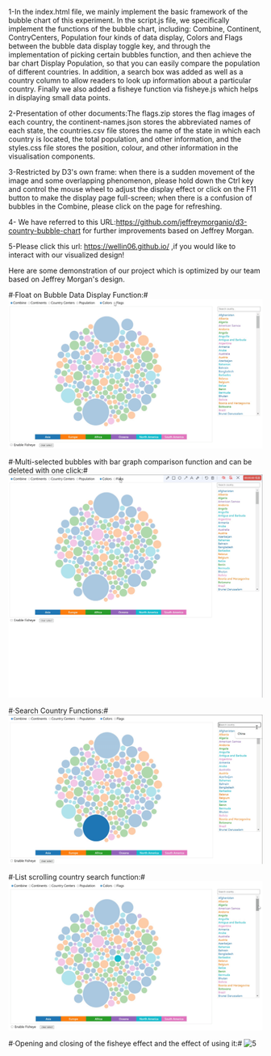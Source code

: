 1-In the index.html file, we mainly implement the basic framework of the bubble chart of this experiment. In the script.js file, we specifically implement the functions of the bubble chart, including: Combine, Continent, ContryCenters, Population four kinds of data display, Colors and Flags between the bubble data display toggle key, and through the implementation of picking certain bubbles function, and then achieve the bar chart Display Population, so that you can easily compare the population of different countries. In addition, a search box was added as well as a country column to allow readers to look up information about a particular country. Finally we also added a fisheye function via fisheye.js which helps in displaying small data points.

2-Presentation of other documents:The flags.zip stores the flag images of each country, the continent-names.json stores the abbreviated names of each state, the countries.csv file stores the name of the state in which each country is located, the total population, and other information, and the styles.css file stores the position, colour, and other information in the visualisation components.

3-Restricted by D3's own frame: when there is a sudden movement of the image and some overlapping phenomenon, please hold down the Ctrl key and control the mouse wheel to adjust the display effect or click on the F11 button to make the display page full-screen; when there is a confusion of bubbles in the Combine, please click on the page for refreshing.

4- We have referred to this URL:https://github.com/jeffreymorganio/d3-country-bubble-chart for further improvements based on Jeffrey Morgan.

5-Please click this url: https://wellin06.github.io/ ,if you would like to interact with our visualized design!

Here are some demonstration of our project which is optimized by our team based on Jeffrey Morgan's design.

#·Float on Bubble Data Display Function:#
![1](https://github.com/WEllin06/A-Bubble-Chart-With-Tremendous-Function/blob/main/1-Float%20on%20Bubble%20Data%20Display%20Function.gif?raw=true)

#·Multi-selected bubbles with bar graph comparison function and can be deleted with one click:#
![2](https://github.com/WEllin06/A-Bubble-Chart-With-Tremendous-Function/blob/main/2-Multiple%20choice%20of%20bubbles%20and%20can%20be%20compared%20with%20the%20bar%20graph%20function%20and%20can%20be%20deleted%20with%20one%20click%20function.gif)

#·Search Country Functions:#
![3](https://github.com/WEllin06/A-Bubble-Chart-With-Tremendous-Function/blob/main/3-Search%20country%20function.gif)

#·List scrolling country search function:#
![4](https://github.com/WEllin06/A-Bubble-Chart-With-Tremendous-Function/blob/main/4-List%20scrolling%20query%20country%20function.gif)

#·Opening and closing of the fisheye effect and the effect of using it:#
![5](https://github.com/WEllin06/A-Bubble-Chart-With-Tremendous-Function/blob/main/5-Fisheye%20effect%20opening%20and%20closing%20and%20usage%20effects.gif)




